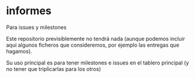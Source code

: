 # informes
Para issues y milestones

Este repositorio previsiblemente no tendrá nada (aunque podemos incluir aqui algunos ficheros que consideremos, por ejemplo las entregas que hagamos).

Su uso principal es para tener milestones e issues en el tablero principal (y no tener que triplicarlas para los otros)
